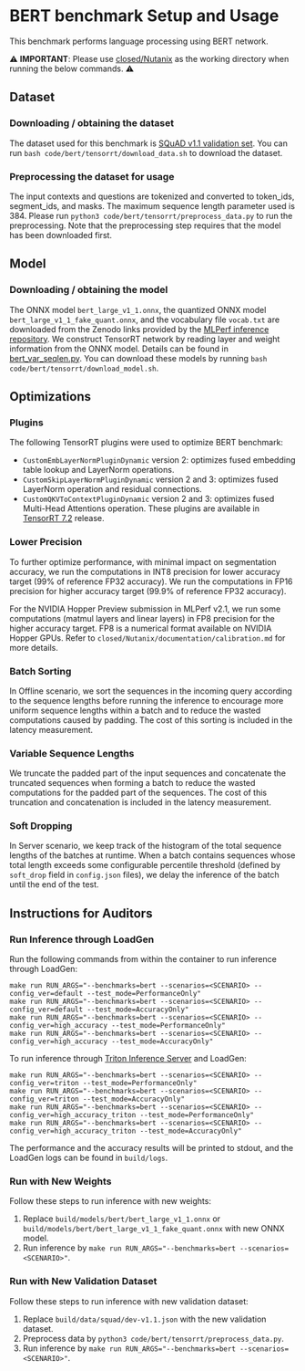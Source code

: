 # BERT benchmark Setup and Usage

This benchmark performs language processing using BERT network.

:warning: **IMPORTANT**: Please use [closed/Nutanix](closed/Nutanix) as the working directory when
running the below commands. :warning:

## Dataset

### Downloading / obtaining the dataset

The dataset used for this benchmark is [SQuAD v1.1 validation set](https://github.com/rajpurkar/SQuAD-explorer/raw/master/dataset/dev-v1.1.json). You can run `bash code/bert/tensorrt/download_data.sh` to download the dataset.

### Preprocessing the dataset for usage

The input contexts and questions are tokenized and converted to token_ids, segment_ids, and masks. The maximum sequence length parameter used is 384. Please run `python3 code/bert/tensorrt/preprocess_data.py` to run the preprocessing. Note that the preprocessing step requires that the model has been downloaded first.

## Model

### Downloading / obtaining the model

The ONNX model `bert_large_v1_1.onnx`, the quantized ONNX model `bert_large_v1_1_fake_quant.onnx`, and the vocabulary file `vocab.txt` are downloaded from the Zenodo links provided by the [MLPerf inference repository](https://github.com/mlcommons/inference/tree/master/language/bert). We construct TensorRT network by reading layer and weight information from the ONNX model. Details can be found in [bert_var_seqlen.py](bert_var_seqlen.py). You can download these models by running `bash code/bert/tensorrt/download_model.sh`.

## Optimizations

### Plugins

The following TensorRT plugins were used to optimize BERT benchmark:
- `CustomEmbLayerNormPluginDynamic` version 2: optimizes fused embedding table lookup and LayerNorm operations.
- `CustomSkipLayerNormPluginDynamic` version 2 and 3: optimizes fused LayerNorm operation and residual connections.
- `CustomQKVToContextPluginDynamic` version 2 and 3: optimizes fused Multi-Head Attentions operation.
These plugins are available in [TensorRT 7.2](https://developer.nvidia.com/tensorrt) release.

### Lower Precision

To further optimize performance, with minimal impact on segmentation accuracy, we run the computations in INT8 precision for lower accuracy target (99% of reference FP32 accuracy).
We run the computations in FP16 precision for higher accuracy target (99.9% of reference FP32 accuracy).

For the NVIDIA Hopper Preview submission in MLPerf v2.1, we run some computations (matmul layers and linear layers) in FP8 precision for the higher accuracy target. FP8 is a numerical format available on NVIDIA Hopper GPUs. Refer to `closed/Nutanix/documentation/calibration.md` for more details.

### Batch Sorting

In Offline scenario, we sort the sequences in the incoming query according to the sequence lengths before running the inference to encourage more uniform sequence lengths within a batch and to reduce the wasted computations caused by padding.
The cost of this sorting is included in the latency measurement.

### Variable Sequence Lengths

We truncate the padded part of the input sequences and concatenate the truncated sequences when forming a batch to reduce the wasted computations for the padded part of the sequences.
The cost of this truncation and concatenation is included in the latency measurement.

### Soft Dropping

In Server scenario, we keep track of the histogram of the total sequence lengths of the batches at runtime. When a batch contains sequences whose total length exceeds some configurable percentile threshold (defined by `soft_drop` field in `config.json` files), we delay the inference of the batch until the end of the test.

## Instructions for Auditors

### Run Inference through LoadGen

Run the following commands from within the container to run inference through LoadGen:

```
make run RUN_ARGS="--benchmarks=bert --scenarios=<SCENARIO> --config_ver=default --test_mode=PerformanceOnly"
make run RUN_ARGS="--benchmarks=bert --scenarios=<SCENARIO> --config_ver=default --test_mode=AccuracyOnly"
make run RUN_ARGS="--benchmarks=bert --scenarios=<SCENARIO> --config_ver=high_accuracy --test_mode=PerformanceOnly"
make run RUN_ARGS="--benchmarks=bert --scenarios=<SCENARIO> --config_ver=high_accuracy --test_mode=AccuracyOnly"
```

To run inference through [Triton Inference Server](https://github.com/triton-inference-server/server) and LoadGen:

```
make run RUN_ARGS="--benchmarks=bert --scenarios=<SCENARIO> --config_ver=triton --test_mode=PerformanceOnly"
make run RUN_ARGS="--benchmarks=bert --scenarios=<SCENARIO> --config_ver=triton --test_mode=AccuracyOnly"
make run RUN_ARGS="--benchmarks=bert --scenarios=<SCENARIO> --config_ver=high_accuracy_triton --test_mode=PerformanceOnly"
make run RUN_ARGS="--benchmarks=bert --scenarios=<SCENARIO> --config_ver=high_accuracy_triton --test_mode=AccuracyOnly"
```

The performance and the accuracy results will be printed to stdout, and the LoadGen logs can be found in `build/logs`.

### Run with New Weights

Follow these steps to run inference with new weights:

1. Replace `build/models/bert/bert_large_v1_1.onnx` or `build/models/bert/bert_large_v1_1_fake_quant.onnx` with new ONNX model.
2. Run inference by `make run RUN_ARGS="--benchmarks=bert --scenarios=<SCENARIO>"`.

### Run with New Validation Dataset

Follow these steps to run inference with new validation dataset:

1. Replace `build/data/squad/dev-v1.1.json` with the new validation dataset.
2. Preprocess data by `python3 code/bert/tensorrt/preprocess_data.py`.
3. Run inference by `make run RUN_ARGS="--benchmarks=bert --scenarios=<SCENARIO>"`.
